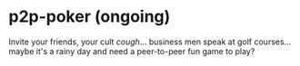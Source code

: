 # p2p-poker (ongoing)


Invite your friends, your cult *cough*... business men speak at golf courses... maybe it's a rainy day and need a peer-to-peer fun game to play?
